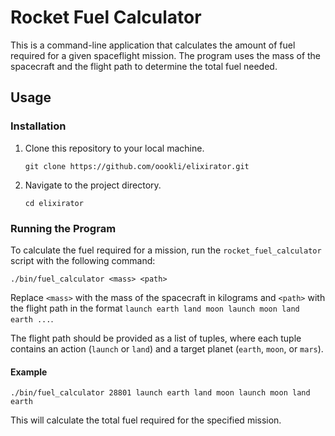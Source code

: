 # Rocket Fuel Calculator

This is a command-line application that calculates the amount of fuel required for a given spaceflight mission. The program uses the mass of the spacecraft and the flight path to determine the total fuel needed.

## Usage

### Installation

1. Clone this repository to your local machine.

   ```
   git clone https://github.com/oookli/elixirator.git
   ```

2. Navigate to the project directory.

   ```
   cd elixirator
   ```

### Running the Program

To calculate the fuel required for a mission, run the `rocket_fuel_calculator` script with the following command:

```
./bin/fuel_calculator <mass> <path>
```

Replace `<mass>` with the mass of the spacecraft in kilograms and `<path>` with the flight path in the format `launch earth land moon launch moon land earth ...`.

The flight path should be provided as a list of tuples, where each tuple contains an action (`launch` or `land`) and a target planet (`earth`, `moon`, or `mars`).

#### Example

```
./bin/fuel_calculator 28801 launch earth land moon launch moon land earth
```

This will calculate the total fuel required for the specified mission.
